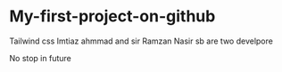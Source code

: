 # My-first-project-on-github
Tailwind css
Imtiaz ahmmad and sir Ramzan Nasir sb are two develpore <div> No stop in future </div>


